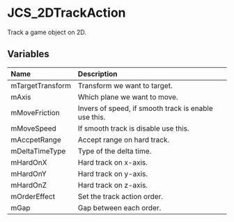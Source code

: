 # JCS_2DTrackAction

Track a game object on 2D.

## Variables

| Name             | Description                                          |
|:-----------------|:-----------------------------------------------------|
| mTargetTransform | Transform we want to target.                         |
| mAxis            | Which plane we want to move.                         |
| mMoveFriction    | Invers of speed, if smooth track is enable use this. |
| mMoveSpeed       | If smooth track is disable use this.                 |
| mAccpetRange     | Accept range on hard track.                          |
| mDeltaTimeType   | Type of the delta time.                              |
| mHardOnX         | Hard track on x-axis.                                |
| mHardOnY         | Hard track on y-axis.                                |
| mHardOnZ         | Hard track on z-axis.                                |
| mOrderEffect     | Set the track action order.                          |
| mGap             | Gap between each order.                              |

